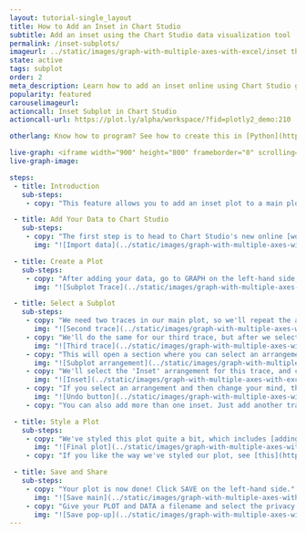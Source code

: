 ```yaml
---
layout: tutorial-single_layout
title: How to Add an Inset in Chart Studio
subtitle: Add an inset using the Chart Studio data visualization tool
permalink: /inset-subplots/
imageurl: ../static/images/graph-with-multiple-axes-with-excel/inset thumb.png
state: active
tags: subplot
order: 2
meta_description: Learn how to add an inset online using Chart Studio graphing software.
popularity: featured
carouselimageurl:
actioncall: Inset Subplot in Chart Studio
actioncall-url: https://plot.ly/alpha/workspace/?fid=plotly2_demo:210

otherlang: Know how to program? See how to create this in [Python](https://plot.ly/python/insets/) or [R](https://plot.ly/r/insets/).

live-graph: <iframe width="900" height="800" frameborder="0" scrolling="no" src="https://plot.ly/~plotly2_demo/210.embed"></iframe>
live-graph-image:

steps:
 - title: Introduction
   sub-steps:
    - copy: "This feature allows you to add an inset plot to a main plot. This is great if you'd like to display related data, or highlight a portion of the main plot."

 - title: Add Your Data to Chart Studio
   sub-steps:
    - copy: "The first step is to head to Chart Studio's new online [workspace](https://plot.ly/create) and [add your data](http://help.plot.ly/add-data-to-the-plotly-grid/). It's also a good idea to name your columns beforehand (either by [adding your data](http://help.plot.ly/plotly1/add-data-to-the-plotly1-grid/#how-to-enter-data-in-the-grid) using [Plotly 1.0](https://plot.ly/plot), or naming them in the CSV or Excel file that you're uploading), and [label your axes](http://help.plot.ly/style-your-plots/#step-6-axes). This will make selections for a specific trace easier."
      img: "![Import data](../static/images/graph-with-multiple-axes-with-excel/inset import.png)"

 - title: Create a Plot
   sub-steps:
    - copy: "After adding your data, go to GRAPH on the left-hand side, then 'Create'. Choose your 'Chart type', and add your traces using the X and Y dropdown (this section is different depending on the [chart type]((http://help.plot.ly/tutorials/#basic)))."
      img: "![Subplot Trace](../static/images/graph-with-multiple-axes-with-excel/inset values.png)"

 - title: Select a Subplot
   sub-steps:
    - copy: "We need two traces in our main plot, so we'll repeat the above steps by clicking the blue '+Trace' button on the right-hand side of the panel to add the second trace."
      img: "![Second trace](../static/images/graph-with-multiple-axes-with-excel/inset second trace.png)"
    - copy: "We'll do the same for our third trace, but after we select our x and y values, we'll click on 'Subplot and Multiple Axes'."
      img: "![Third trace](../static/images/graph-with-multiple-axes-with-excel/inset third trace.png)"
    - copy: "This will open a section where you can select an arrangement for your subplot."
      img: "![Subplot arrangement](../static/images/graph-with-multiple-axes-with-excel/arrangements.png)"
    - copy: "We'll select the 'Inset' arrangement for this trace, and click CONFIRM."
      img: "![Inset](../static/images/graph-with-multiple-axes-with-excel/inset confirm.png)"
    - copy: "If you select an arrangement and then change your mind, the 'Undo' button will cancel the last arrangement selection *only*. This is very important to remember."
      img: "![Undo button](../static/images/graph-with-multiple-axes-with-excel/general undo button.png)"
    - copy: "You can also add more than one inset. Just add another trace, click on the 'Subplot and Multiple Axes', and select the same 'Inset' arrangement. It's not necessary for our plot, so now we'll get to the fun part."

 - title: Style a Plot
   sub-steps:
    - copy: "We've styled this plot quite a bit, which includes [adding lines](http://help.plot.ly/style-your-plots/#step-6-axes) around both plots, customizing our [tick labels and markers](http://help.plot.ly/style-your-plots/#step-6-axes), and playing with [colors and typefaces](http://help.plot.ly/style-your-plots/#step-3-traces)."
      img: "![Final plot](../static/images/graph-with-multiple-axes-with-excel/inset final plot.png)"
    - copy: "If you like the way we've styled our plot, see [this](http://help.plot.ly/style-your-plots/) tutorial for more styling tips."

 - title: Save and Share
   sub-steps:
    - copy: "Your plot is now done! Click SAVE on the left-hand side."
      img: "![Save main](../static/images/graph-with-multiple-axes-with-excel/inset save main.png)"
    - copy: "Give your PLOT and DATA a filename and select the privacy setting. For more information on how sharing works, including the difference between private, public, and secret sharing, visit [this](http://help.plot.ly/save-share-and-export-in-plotly/) page."
      img: "![Save pop-up](../static/images/graph-with-multiple-axes-with-excel/inset save popup.png)"
---
```

